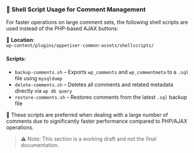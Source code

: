 ### 🐚 Shell Script Usage for Comment Management

For faster operations on large comment sets, the following shell scripts are used instead of the PHP-based AJAX buttons:

📁 **Location**:  
`wp-content/plugins/appetiser-common-assets/shellscripts/`

#### Scripts:
- `backup-comments.sh` – Exports `wp_comments` and `wp_commentmeta` to a `.sql` file using `mysqldump`
- `delete-comments.sh` – Deletes all comments and related metadata directly via `wp db query`
- `restore-comments.sh` – Restores comments from the latest `.sql` backup file

📝 These scripts are preferred when dealing with a large number of comments due to significantly faster performance compared to PHP/AJAX operations.

> ⚠️ Note: This section is a working draft and not the final documentation.
